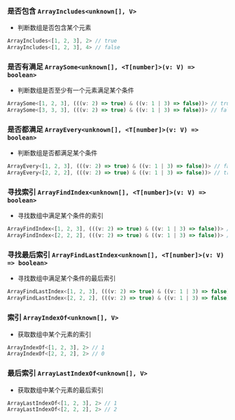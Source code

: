 
### 是否包含 `ArrayIncludes<unknown[], V>`
 * 判断数组是否包含某个元素

``` typescript
ArrayIncludes<[1, 2, 3], 2> // true
ArrayIncludes<[1, 2, 3], 4> // false
```

			
### 是否有满足 `ArraySome<unknown[], <T[number]>(v: V) => boolean>`
 * 判断数组是否至少有一个元素满足某个条件

``` typescript
ArraySome<[1, 2, 3], (((v: 2) => true) & ((v: 1 | 3) => false))> // true
ArraySome<[3, 3, 3], (((v: 2) => true) & ((v: 1 | 3) => false))> // false
```

			
### 是否都满足 `ArrayEvery<unknown[], <T[number]>(v: V) => boolean>`
 * 判断数组是否都满足某个条件

``` typescript
ArrayEvery<[1, 2, 3], (((v: 2) => true) & ((v: 1 | 3) => false))> // false
ArrayEvery<[2, 2, 2], (((v: 2) => true) & ((v: 1 | 3) => false))> // true
```

			
### 寻找索引 `ArrayFindIndex<unknown[], <T[number]>(v: V) => boolean>`
 * 寻找数组中满足某个条件的索引

``` typescript
ArrayFindIndex<[1, 2, 3], (((v: 2) => true) & ((v: 1 | 3) => false))> // 1
ArrayFindIndex<[2, 2, 2], (((v: 2) => true) & ((v: 1 | 3) => false))> // 0
```

			
### 寻找最后索引 `ArrayFindLastIndex<unknown[], <T[number]>(v: V) => boolean>`
 * 寻找数组中满足某个条件的最后索引

``` typescript
ArrayFindLastIndex<[1, 2, 3], (((v: 2) => true) & ((v: 1 | 3) => false))> // 1
ArrayFindLastIndex<[2, 2, 2], (((v: 2) => true) & ((v: 1 | 3) => false))> // 2
```

			
### 索引 `ArrayIndexOf<unknown[], V>`
 * 获取数组中某个元素的索引

``` typescript
ArrayIndexOf<[1, 2, 3], 2> // 1
ArrayIndexOf<[2, 2, 2], 2> // 0
```

			
### 最后索引 `ArrayLastIndexOf<unknown[], V>`
 * 获取数组中某个元素的最后索引

``` typescript
ArrayLastIndexOf<[1, 2, 3], 2> // 1
ArrayLastIndexOf<[2, 2, 2], 2> // 2
```

			